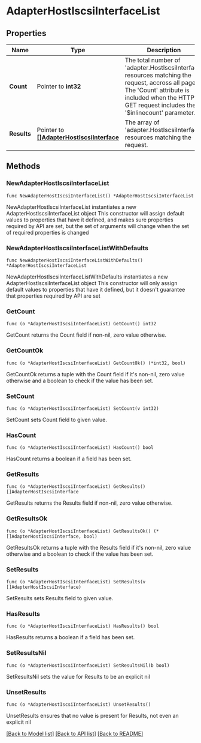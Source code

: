 # AdapterHostIscsiInterfaceList

## Properties

Name | Type | Description | Notes
------------ | ------------- | ------------- | -------------
**Count** | Pointer to **int32** | The total number of &#39;adapter.HostIscsiInterface&#39; resources matching the request, accross all pages. The &#39;Count&#39; attribute is included when the HTTP GET request includes the &#39;$inlinecount&#39; parameter. | [optional] 
**Results** | Pointer to [**[]AdapterHostIscsiInterface**](AdapterHostIscsiInterface.md) | The array of &#39;adapter.HostIscsiInterface&#39; resources matching the request. | [optional] 

## Methods

### NewAdapterHostIscsiInterfaceList

`func NewAdapterHostIscsiInterfaceList() *AdapterHostIscsiInterfaceList`

NewAdapterHostIscsiInterfaceList instantiates a new AdapterHostIscsiInterfaceList object
This constructor will assign default values to properties that have it defined,
and makes sure properties required by API are set, but the set of arguments
will change when the set of required properties is changed

### NewAdapterHostIscsiInterfaceListWithDefaults

`func NewAdapterHostIscsiInterfaceListWithDefaults() *AdapterHostIscsiInterfaceList`

NewAdapterHostIscsiInterfaceListWithDefaults instantiates a new AdapterHostIscsiInterfaceList object
This constructor will only assign default values to properties that have it defined,
but it doesn't guarantee that properties required by API are set

### GetCount

`func (o *AdapterHostIscsiInterfaceList) GetCount() int32`

GetCount returns the Count field if non-nil, zero value otherwise.

### GetCountOk

`func (o *AdapterHostIscsiInterfaceList) GetCountOk() (*int32, bool)`

GetCountOk returns a tuple with the Count field if it's non-nil, zero value otherwise
and a boolean to check if the value has been set.

### SetCount

`func (o *AdapterHostIscsiInterfaceList) SetCount(v int32)`

SetCount sets Count field to given value.

### HasCount

`func (o *AdapterHostIscsiInterfaceList) HasCount() bool`

HasCount returns a boolean if a field has been set.

### GetResults

`func (o *AdapterHostIscsiInterfaceList) GetResults() []AdapterHostIscsiInterface`

GetResults returns the Results field if non-nil, zero value otherwise.

### GetResultsOk

`func (o *AdapterHostIscsiInterfaceList) GetResultsOk() (*[]AdapterHostIscsiInterface, bool)`

GetResultsOk returns a tuple with the Results field if it's non-nil, zero value otherwise
and a boolean to check if the value has been set.

### SetResults

`func (o *AdapterHostIscsiInterfaceList) SetResults(v []AdapterHostIscsiInterface)`

SetResults sets Results field to given value.

### HasResults

`func (o *AdapterHostIscsiInterfaceList) HasResults() bool`

HasResults returns a boolean if a field has been set.

### SetResultsNil

`func (o *AdapterHostIscsiInterfaceList) SetResultsNil(b bool)`

 SetResultsNil sets the value for Results to be an explicit nil

### UnsetResults
`func (o *AdapterHostIscsiInterfaceList) UnsetResults()`

UnsetResults ensures that no value is present for Results, not even an explicit nil

[[Back to Model list]](../README.md#documentation-for-models) [[Back to API list]](../README.md#documentation-for-api-endpoints) [[Back to README]](../README.md)


